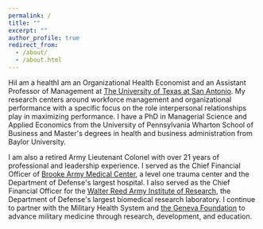 ```yaml
---
permalink: /
title: ""
excerpt: ""
author_profile: true
redirect_from: 
  - /about/
  - /about.html
---
```


HiI am a healthI am an Organizational Health Economist and an Assistant Professor of Management at [The University of Texas at San Antonio](https://www.utsa.edu/). My research centers around workforce management and organizational performance with a specific focus on the role interpersonal relationships play in maximizing performance. I have a PhD in Managerial Science and Applied Economics from the University of Pennsylvania Wharton School of Business and Master's degrees in health and business administration from Baylor University. 

 I am also a retired Army Lieutenant Colonel with over 21 years of professional and leadership experience. I served as the Chief Financial Officer of [Brooke Army Medical Center](https://bamc.tricare.mil/About-Us), a level one trauma center and the Department of Defense's largest hospital. I also served as the Chief Financial Officer for the [Walter Reed Army Institute of Research](http://www.wrair.army.mil/), the Department of Defense's largest biomedical research laboratory. I continue to partner with the Military Health System and [the Geneva Foundation](https://genevausa.org/) to advance military medicine through research, development, and education.
 
